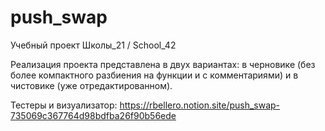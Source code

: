 # push_swap

Учебный проект Школы_21 / School_42

Реализация проекта представлена в двух вариантах: в черновике (без более компактного разбиения на функции и с комментариями) и в чистовике (уже отредактированном).

Тестеры и визуализатор: https://rbellero.notion.site/push_swap-735069c367764d98bdfba26f90b56ede
